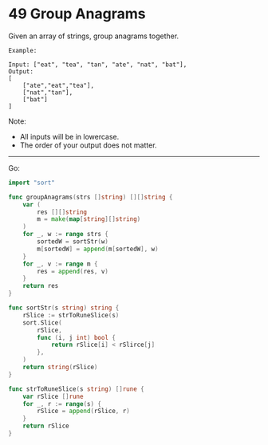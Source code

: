49 Group Anagrams
=================

Given an array of strings, group anagrams together.

```
Example:

Input: ["eat", "tea", "tan", "ate", "nat", "bat"],
Output:
[
    ["ate","eat","tea"],
    ["nat","tan"],
    ["bat"]
]
```
Note:

- All inputs will be in lowercase.
- The order of your output does not matter.

---

Go:

```go
import "sort"

func groupAnagrams(strs []string) [][]string {
    var (
        res [][]string
        m = make(map[string][]string)
    )
    for _, w := range strs {
        sortedW = sortStr(w)
        m[sortedW] = append(m[sortedW], w)
    }
    for _, v := range m {
        res = append(res, v)
    }
    return res
}

func sortStr(s string) string {
    rSlice := strToRuneSlice(s)
    sort.Slice(
        rSlice, 
        func (i, j int) bool {
            return rSlice[i] < rSlirce[j]
        },
    )
    return string(rSlice)
}

func strToRuneSlice(s string) []rune {
    var rSlice []rune
    for _, r := range(s) {
        rSlice = append(rSlice, r)
    }
    return rSlice
}
```


